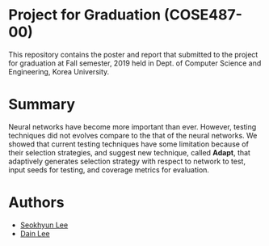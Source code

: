 # Project for Graduation (COSE487-00)
This repository contains the poster and report that
submitted to the project for graduation at Fall semester, 2019
held in Dept. of Computer Science and Engineering, Korea University.

# Summary
Neural networks have become more important than ever.
However, testing techniques did not evolves compare to
the that of the neural networks. We showed that current
testing techniques have some limitation because of their
selection strategies, and suggest new technique, called **Adapt**,
that adaptively generates selection strategy with respect to
network to test, input seeds for testing, and coverage metrics
for evaluation.

# Authors
* [Seokhyun Lee](https://github.com/HenryLee97)
* [Dain Lee](https://github.com/ailohc)

